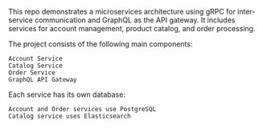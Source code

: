 This repo demonstrates a microservices architecture using gRPC for inter-service communication and GraphQL as the API gateway. 
It includes services for account management, product catalog, and order processing.


The project consists of the following main components:

    Account Service
    Catalog Service
    Order Service
    GraphQL API Gateway

Each service has its own database:

    Account and Order services use PostgreSQL
    Catalog service uses Elasticsearch
